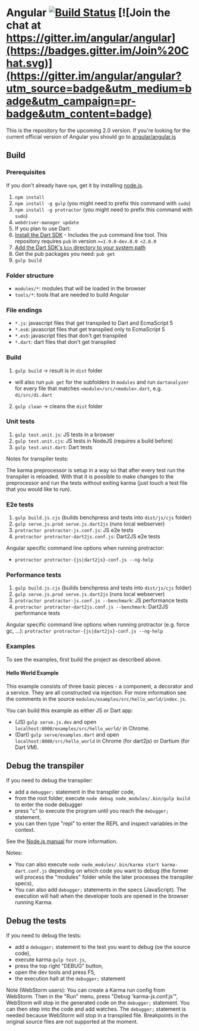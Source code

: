 Angular [![Build Status](https://travis-ci.org/angular/angular.svg?branch=master)](https://travis-ci.org/angular/angular) [![Join the chat at https://gitter.im/angular/angular](https://badges.gitter.im/Join%20Chat.svg)](https://gitter.im/angular/angular?utm_source=badge&utm_medium=badge&utm_campaign=pr-badge&utm_content=badge)
=========


This is the repository for the upcoming 2.0 version. If you're looking for the current official version of Angular you
should go to [angular/angular.js](https://github.com/angular/angular.js)

## Build

### Prerequisites

If you don't already have `npm`, get it by installing [node.js](http://nodejs.org/).

1. `npm install`
2. `npm install -g gulp` (you might need to prefix this command with `sudo`)
3. `npm install -g protractor` (you might need to prefix this command with `sudo`)
4. `webdriver-manager update`
5. If you plan to use Dart:
  1. [Install the Dart SDK](https://www.dartlang.org/tools/sdk/) - Includes the `pub` command line tool. This repository requires `pub` in version `>=1.9.0-dev.8.0 <2.0.0`
  2. [Add the Dart SDK's `bin` directory to your system path](https://www.dartlang.org/tools/pub/installing.html)
  3. Get the pub packages you need: `pub get`
6. `gulp build`

### Folder structure

* `modules/*`: modules that will be loaded in the browser
* `tools/*`: tools that are needed to build Angular

### File endings

* `*.js`: javascript files that get transpiled to Dart and EcmaScript 5
* `*.es6`: javascript files that get transpiled only to EcmaScript 5
* `*.es5`: javascript files that don't get transpiled
* `*.dart`: dart files that don't get transpiled

### Build

1. `gulp build` -> result is in `dist` folder

  * will also run `pub get` for the subfolders in `modules`
    and run `dartanalyzer` for every file that matches
    `<module>/src/<module>.dart`, e.g. `di/src/di.dart`

2. `gulp clean` -> cleans the `dist` folder

### Unit tests

1. `gulp test.unit.js`: JS tests in a browser
2. `gulp test.unit.cjs`: JS tests in NodeJS (requires a build before)
3. `gulp test.unit.dart`: Dart tests

Notes for transpiler tests:

The karma preprocessor is setup in a way so that after every test run
the transpiler is reloaded. With that it is possible to make changes
to the preprocessor and run the tests without exiting karma
(just touch a test file that you would like to run).

### E2e tests

1. `gulp build.js.cjs` (builds benchpress and tests into `dist/js/cjs` folder)
2. `gulp serve.js.prod serve.js.dart2js` (runs local webserver)
3. `protractor protractor-js.conf.js`: JS e2e tests
4. `protractor protractor-dart2js.conf.js`: Dart2JS e2e tests

Angular specific command line options when running protractor:
  - `protractor protractor-{js|dart2js}-conf.js --ng-help`

### Performance tests

1. `gulp build.js.cjs` (builds benchpress and tests into `dist/js/cjs` folder)
2. `gulp serve.js.prod serve.js.dart2js` (runs local webserver)
3. `protractor protractor-js.conf.js --benchmark`: JS performance tests
4. `protractor protractor-dart2js.conf.js --benchmark`: Dart2JS performance tests

Angular specific command line options when running protractor (e.g. force gc, ...):
`protractor protractor-{js|dart2js}-conf.js --ng-help`

### Examples

To see the examples, first build the project as described above.

#### Hello World Example
This example consists of three basic pieces - a component, a decorator and a service.
They are all constructed via injection. For more information see the comments in the
source `modules/examples/src/hello_world/index.js`.

You can build this example as either JS or Dart app:
* (JS) `gulp serve.js.dev` and open `localhost:8000/examples/src/hello_world/` in Chrome.
* (Dart) `gulp serve/examples.dart` and open `localhost:8080/src/hello_world` in Chrome (for dart2js) or Dartium (for Dart VM).

## Debug the transpiler

If you need to debug the transpiler:

- add a `debugger;` statement in the transpiler code,
- from the root folder, execute `node debug node_modules/.bin/gulp build` to enter the node
  debugger
- press "c" to execute the program until you reach the `debugger;` statement,
- you can then type "repl" to enter the REPL and inspect variables in the context.

See the [Node.js manual](http://nodejs.org/api/debugger.html) for more information.

Notes:
- You can also execute `node node_modules/.bin/karma start karma-dart.conf.js` depending on which
  code you want to debug (the former will process the "modules" folder while the later processes
  the transpiler specs),
- You can also add `debugger;` statements in the specs (JavaScript). The execution will halt when
  the developer tools are opened in the browser running Karma.

## Debug the tests

If you need to debug the tests:

- add a `debugger;` statement to the test you want to debug (oe the source code),
- execute karma `gulp test.js`,
- press the top right "DEBUG" button,
- open the dev tools and press F5,
- the execution halt at the `debugger;` statement

Note (WebStorm users):
You can create a Karma run config from WebStorm.
Then in the "Run" menu, press "Debug 'karma-js.conf.js'", WebStorm will stop in the generated code
on the `debugger;` statement.
You can then step into the code and add watches.
The `debugger;` statement is needed because WebStorm will stop in a transpiled file. Breakpoints in
the original source files are not supported at the moment.

